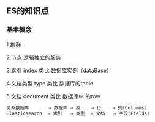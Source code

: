 ## ES的知识点

### 基本概念

1.集群

2.节点	逻辑独立的服务

3.索引 index  类比 数据库实例（dataBase）

4.文档类型 type	类比 数据库的table

5.文档	document  类比 数据库中 的row

```java
关系数据库       ⇒ 数据库 ⇒ 表    ⇒ 行    ⇒ 列(Columns)
Elasticsearch  ⇒ 索引   ⇒ 类型  ⇒ 文档   ⇒ 字段(Fields)
```

